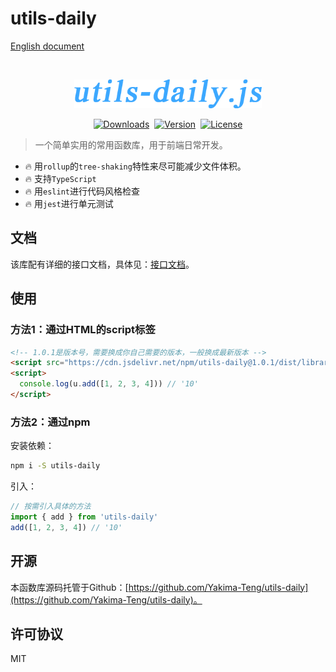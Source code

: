 # utils-daily

[English document](./README.md)

<br />

<p align="center">
  <a href="#" rel="noopener noreferrer">
    <img width="300" src="https://github.com/Yakima-Teng/utils-daily/raw/master/assets/logo.png" alt="utils-daily.js">
  </a>
</p>

<p align="center" style="display: flex;align-items: center;justify-content: center;gap:8px;">
  <a href="https://npmcharts.com/compare/utils-daily?minimal=true">
    <img src="https://img.shields.io/npm/dm/utils-daily.svg" alt="Downloads">
  </a>
  <a href="https://www.npmjs.com/package/utils-daily">
    <img src="https://img.shields.io/npm/v/utils-daily.svg" alt="Version">
  </a>
  <a href="https://www.npmjs.com/package/utils-daily">
    <img src="https://img.shields.io/npm/l/utils-daily.svg" alt="License">
  </a>
</p>

> 一个简单实用的常用函数库，用于前端日常开发。

* 🔥 用`rollup`的`tree-shaking`特性来尽可能减少文件体积。
* 🔥 支持`TypeScript`
* 🔥 用`eslint`进行代码风格检查
* 🔥 用`jest`进行单元测试

## 文档

该库配有详细的接口文档，具体见：[接口文档](https://yakima-teng.github.io/utils-daily/)。

## 使用

### 方法1：通过HTML的script标签

```html
<!-- 1.0.1是版本号，需要换成你自己需要的版本，一般换成最新版本 -->
<script src="https://cdn.jsdelivr.net/npm/utils-daily@1.0.1/dist/library/utils-daily.min.js"></script>
<script>
  console.log(u.add([1, 2, 3, 4])) // '10'
</script>
```

### 方法2：通过npm

安装依赖：

```bash
npm i -S utils-daily
```

引入：

```javascript
// 按需引入具体的方法
import { add } from 'utils-daily'
add([1, 2, 3, 4]) // '10'
```

## 开源

本函数库源码托管于Github：[https://github.com/Yakima-Teng/utils-daily](https://github.com/Yakima-Teng/utils-daily)。

## 许可协议

MIT
